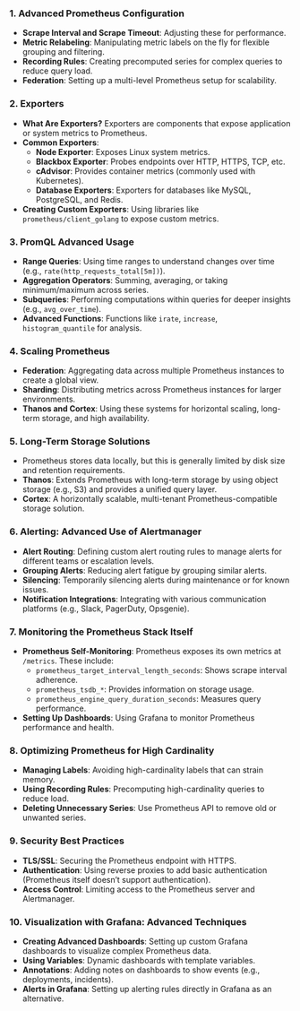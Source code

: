### 1. Advanced Prometheus Configuration

- **Scrape Interval and Scrape Timeout**: Adjusting these for performance.
- **Metric Relabeling**: Manipulating metric labels on the fly for flexible grouping and filtering.
- **Recording Rules**: Creating precomputed series for complex queries to reduce query load.
- **Federation**: Setting up a multi-level Prometheus setup for scalability.

### 2. Exporters

- **What Are Exporters?** Exporters are components that expose application or system metrics to Prometheus.
- **Common Exporters**:
  - **Node Exporter**: Exposes Linux system metrics.
  - **Blackbox Exporter**: Probes endpoints over HTTP, HTTPS, TCP, etc.
  - **cAdvisor**: Provides container metrics (commonly used with Kubernetes).
  - **Database Exporters**: Exporters for databases like MySQL, PostgreSQL, and Redis.
- **Creating Custom Exporters**: Using libraries like `prometheus/client_golang` to expose custom metrics.

### 3. PromQL Advanced Usage

- **Range Queries**: Using time ranges to understand changes over time (e.g., `rate(http_requests_total[5m])`).
- **Aggregation Operators**: Summing, averaging, or taking minimum/maximum across series.
- **Subqueries**: Performing computations within queries for deeper insights (e.g., `avg_over_time`).
- **Advanced Functions**: Functions like `irate`, `increase`, `histogram_quantile` for analysis.

### 4. Scaling Prometheus

- **Federation**: Aggregating data across multiple Prometheus instances to create a global view.
- **Sharding**: Distributing metrics across Prometheus instances for larger environments.
- **Thanos and Cortex**: Using these systems for horizontal scaling, long-term storage, and high availability.

### 5. Long-Term Storage Solutions

- Prometheus stores data locally, but this is generally limited by disk size and retention requirements.
- **Thanos**: Extends Prometheus with long-term storage by using object storage (e.g., S3) and provides a unified query layer.
- **Cortex**: A horizontally scalable, multi-tenant Prometheus-compatible storage solution.

### 6. Alerting: Advanced Use of Alertmanager

- **Alert Routing**: Defining custom alert routing rules to manage alerts for different teams or escalation levels.
- **Grouping Alerts**: Reducing alert fatigue by grouping similar alerts.
- **Silencing**: Temporarily silencing alerts during maintenance or for known issues.
- **Notification Integrations**: Integrating with various communication platforms (e.g., Slack, PagerDuty, Opsgenie).

### 7. Monitoring the Prometheus Stack Itself

- **Prometheus Self-Monitoring**: Prometheus exposes its own metrics at `/metrics`. These include:
  - `prometheus_target_interval_length_seconds`: Shows scrape interval adherence.
  - `prometheus_tsdb_*`: Provides information on storage usage.
  - `prometheus_engine_query_duration_seconds`: Measures query performance.
- **Setting Up Dashboards**: Using Grafana to monitor Prometheus performance and health.

### 8. Optimizing Prometheus for High Cardinality

- **Managing Labels**: Avoiding high-cardinality labels that can strain memory.
- **Using Recording Rules**: Precomputing high-cardinality queries to reduce load.
- **Deleting Unnecessary Series**: Use Prometheus API to remove old or unwanted series.

### 9. Security Best Practices

- **TLS/SSL**: Securing the Prometheus endpoint with HTTPS.
- **Authentication**: Using reverse proxies to add basic authentication (Prometheus itself doesn’t support authentication).
- **Access Control**: Limiting access to the Prometheus server and Alertmanager.

### 10. Visualization with Grafana: Advanced Techniques

- **Creating Advanced Dashboards**: Setting up custom Grafana dashboards to visualize complex Prometheus data.
- **Using Variables**: Dynamic dashboards with template variables.
- **Annotations**: Adding notes on dashboards to show events (e.g., deployments, incidents).
- **Alerts in Grafana**: Setting up alerting rules directly in Grafana as an alternative.
